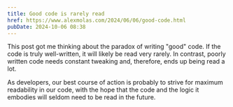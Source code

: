```yaml
---
title: Good code is rarely read
href: https://www.alexmolas.com/2024/06/06/good-code.html
pubDate: 2024-10-06 08:38
---
```


This post got me thinking about the paradox of writing "good" code. If the code is truly well-written, it will likely be read very rarely. In contrast, poorly written code needs constant tweaking and, therefore, ends up being read a lot.

As developers, our best course of action is probably to strive for maximum readability in our code, with the hope that the code and the logic it embodies will seldom need to be read in the future.
